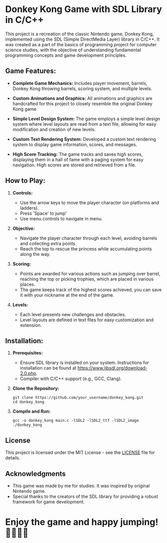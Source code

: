 # Donkey Kong Game with SDL Library in C/C++

This project is a recreation of the classic Nintendo game, Donkey Kong, implemented using the SDL (Simple DirectMedia Layer) library in C/C++. It was created as a part of the basics of programming project for computer science studies, with the objective of understanding fundamental programming concepts and game development principles.

## Game Features:

- **Complete Game Mechanics:** Includes player movement, barrels, Donkey Kong throwing barrels, scoring system, and multiple levels.
  
- **Custom Animations and Graphics:** All animations and graphics are handcrafted for this project to closely resemble the original Donkey Kong game.

- **Simple Level Design System:** The game employs a simple level design system where level layouts are read from a text file, allowing for easy modification and creation of new levels.

- **Custom Text Rendering System:** Developed a custom text rendering system to display game information, scores, and messages.

- **High Score Tracking:** The game tracks and saves high scores, displaying them in a hall of fame with a paging system for easy navigation. High scores are stored and retrieved from a file.

## How to Play:

1. **Controls:**
   - Use the arrow keys to move the player character (on platforms and ladders).
   - Press 'Space' to jump'
   - Use menu controls to navigate in menu.

2. **Objective:**
   - Navigate the player character through each level, avoiding barrels and collecting extra points.
   - Reach the top to rescue the princess while accumulating points along the way.

3. **Scoring:**
   - Points are awarded for various actions such as jumping over barrel, reaching the top or picking trophies, which are placed in various places.
   - The game keeps track of the highest scores achieved, you can save it with your nickname at the end of the game.

4. **Levels:**
   - Each level presents new challenges and obstacles.
   - Level layouts are defined in text files for easy customization and extension.

## Installation:

1. **Prerequisites:**
   - Ensure SDL library is installed on your system. Instructions for installation can be found at https://www.libsdl.org/download-2.0.php.
   - Compiler with C/C++ support (e.g., GCC, Clang).

2. **Clone the Repository:**
   ```
   git clone https://github.com/your_username/donkey_kong.git
   cd donkey_kong
   ```

3. **Compile and Run:**
   ```
   gcc -o donkey_kong main.c -lSDL2 -lSDL2_ttf -lSDL2_image
   ./donkey_kong
   ```
   
## License
This project is licensed under the MIT License - see the [LICENSE](LICENSE) file for details.

## Acknowledgments
- This game was made by me for studies. It was inspired by original Nintendo game.
- Special thanks to the creators of the SDL library for providing a robust framework for game development.

# Enjoy the game and happy jumping! 🍄👲🏻🏰
